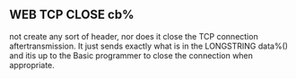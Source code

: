 ## WEB TCP CLOSE cb%

not create any sort of header, nor does it close the TCP connection aftertransmission. It just sends exactly what is in the LONGSTRING data%() and itis up to the Basic programmer to close the connection when appropriate.